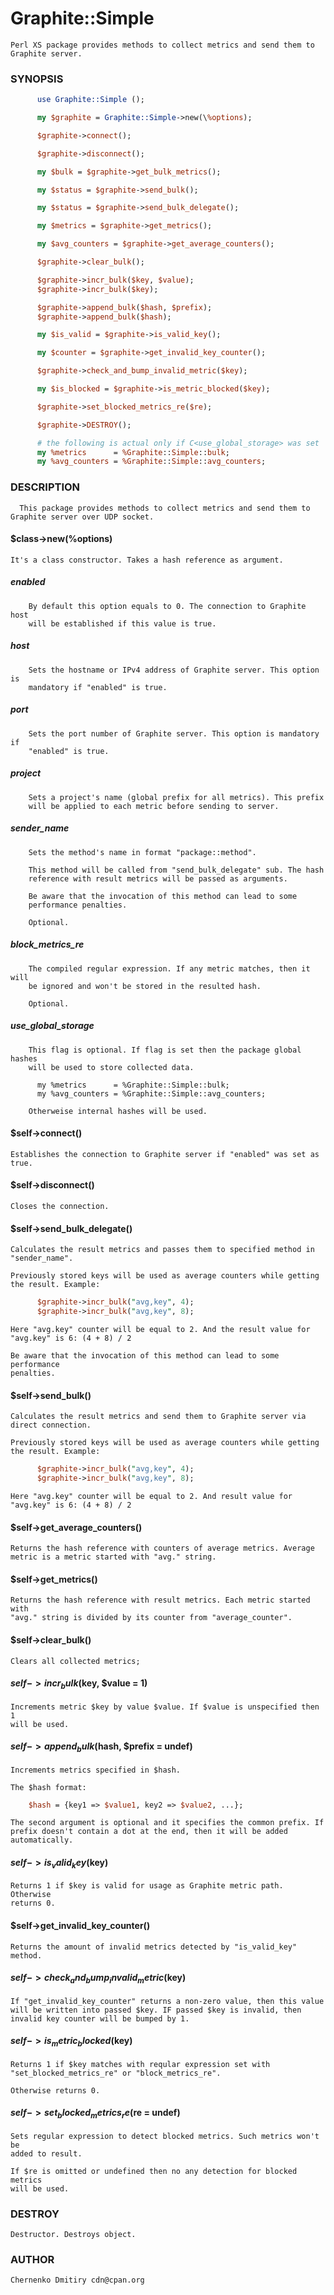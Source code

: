 # Graphite::Simple
    Perl XS package provides methods to collect metrics and send them to Graphite server.

### SYNOPSIS

```perl
      use Graphite::Simple ();

      my $graphite = Graphite::Simple->new(\%options);

      $graphite->connect();

      $graphite->disconnect();

      my $bulk = $graphite->get_bulk_metrics();

      my $status = $graphite->send_bulk();

      my $status = $graphite->send_bulk_delegate();

      my $metrics = $graphite->get_metrics();

      my $avg_counters = $graphite->get_average_counters();

      $graphite->clear_bulk();

      $graphite->incr_bulk($key, $value);
      $graphite->incr_bulk($key);

      $graphite->append_bulk($hash, $prefix);
      $graphite->append_bulk($hash);

      my $is_valid = $graphite->is_valid_key();

      my $counter = $graphite->get_invalid_key_counter();

      $graphite->check_and_bump_invalid_metric($key);

      my $is_blocked = $graphite->is_metric_blocked($key);

      $graphite->set_blocked_metrics_re($re);

      $graphite->DESTROY();

      # the following is actual only if C<use_global_storage> was set
      my %metrics      = %Graphite::Simple::bulk;
      my %avg_counters = %Graphite::Simple::avg_counters;
```

### DESCRIPTION
      This package provides methods to collect metrics and send them to Graphite server over UDP socket.

####   $class->new(\%options)
    It's a class constructor. Takes a hash reference as argument.

#####   enabled
        By default this option equals to 0. The connection to Graphite host
        will be established if this value is true.

#####    host
        Sets the hostname or IPv4 address of Graphite server. This option is
        mandatory if "enabled" is true.

#####    port
        Sets the port number of Graphite server. This option is mandatory if
        "enabled" is true.

#####    project
        Sets a project's name (global prefix for all metrics). This prefix
        will be applied to each metric before sending to server.

#####    sender_name
        Sets the method's name in format "package::method".

        This method will be called from "send_bulk_delegate" sub. The hash
        reference with result metrics will be passed as arguments.

        Be aware that the invocation of this method can lead to some
        performance penalties.

        Optional.

#####    block_metrics_re
        The compiled regular expression. If any metric matches, then it will
        be ignored and won't be stored in the resulted hash.

        Optional.

#####    use_global_storage
        This flag is optional. If flag is set then the package global hashes
        will be used to store collected data.

          my %metrics      = %Graphite::Simple::bulk;
          my %avg_counters = %Graphite::Simple::avg_counters;

        Otherweise internal hashes will be used.

####  $self->connect()
    Establishes the connection to Graphite server if "enabled" was set as
    true.

####  $self->disconnect()
    Closes the connection.

####  $self->send_bulk_delegate()
    Calculates the result metrics and passes them to specified method in
    "sender_name".

    Previously stored keys will be used as average counters while getting
    the result. Example:

```perl
      $graphite->incr_bulk("avg,key", 4);
      $graphite->incr_bulk("avg,key", 8);
```

    Here "avg.key" counter will be equal to 2. And the result value for
    "avg.key" is 6: (4 + 8) / 2

    Be aware that the invocation of this method can lead to some performance
    penalties.

####  $self->send_bulk()
    Calculates the result metrics and send them to Graphite server via
    direct connection.

    Previously stored keys will be used as average counters while getting
    the result. Example:

```perl
      $graphite->incr_bulk("avg,key", 4);
      $graphite->incr_bulk("avg,key", 8);
```

    Here "avg.key" counter will be equal to 2. And result value for
    "avg.key" is 6: (4 + 8) / 2

####  $self->get_average_counters()
    Returns the hash reference with counters of average metrics. Average
    metric is a metric started with "avg." string.

####  $self->get_metrics()
    Returns the hash reference with result metrics. Each metric started with
    "avg." string is divided by its counter from "average_counter".

####  $self->clear_bulk()
    Clears all collected metrics;

####  $self->incr_bulk($key, $value = 1)
    Increments metric $key by value $value. If $value is unspecified then 1
    will be used.

####  $self->append_bulk($hash, $prefix = undef)
    Increments metrics specified in $hash.

    The $hash format:

```perl
    $hash = {key1 => $value1, key2 => $value2, ...};
```

    The second argument is optional and it specifies the common prefix. If
    prefix doesn't contain a dot at the end, then it will be added
    automatically.

####  $self->is_valid_key($key)
    Returns 1 if $key is valid for usage as Graphite metric path. Otherwise
    returns 0.

####  $self->get_invalid_key_counter()
    Returns the amount of invalid metrics detected by "is_valid_key" method.

####  $self->check_and_bump_invalid_metric($key)
    If "get_invalid_key_counter" returns a non-zero value, then this value
    will be written into passed $key. IF passed $key is invalid, then
    invalid key counter will be bumped by 1.

####  $self->is_metric_blocked($key)
    Returns 1 if $key matches with reqular expression set with
    "set_blocked_metrics_re" or "block_metrics_re".

    Otherwise returns 0.

####  $self->set_blocked_metrics_re($re = undef)
    Sets regular expression to detect blocked metrics. Such metrics won't be
    added to result.

    If $re is omitted or undefined then no any detection for blocked metrics
    will be used.

###  DESTROY
    Destructor. Destroys object.

###  AUTHOR
    Chernenko Dmitiry cdn@cpan.org
